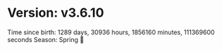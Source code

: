 # Version: v3.6.10
Time since birth: 1289 days, 30936 hours, 1856160 minutes, 111369600 seconds
Season: Spring 🌸
